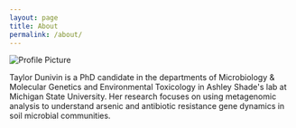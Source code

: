 ```yaml
---
layout: page
title: About
permalink: /about/
---
```


<img src="{{ site.baseurl }}/assets/dunivin.png" title="Profile Picture" class="profile">

Taylor Dunivin is a PhD candidate in the departments of Microbiology & Molecular Genetics and Environmental Toxicology in Ashley Shade's lab at Michigan State University. Her research focuses on using metagenomic analysis to understand arsenic and 
antibiotic resistance gene dynamics in soil microbial communities.


